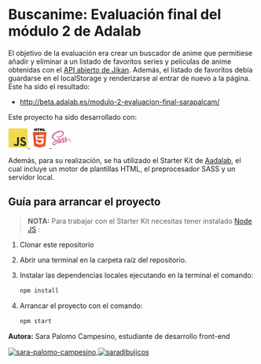 # Buscanime: Evaluación final del módulo 2 de Adalab

El objetivo de la evaluación era crear un buscador de anime que permitiese añadir y eliminar a un listado de favoritos series y películas de anime obtenidas con el [API abierto de Jikan](https://jikan.docs.apiary.io/#). Además, el listado de favoritos debía guardarse en el localStorage y renderizarse al entrar de nuevo a la página. Este ha sido el resultado:

- http://beta.adalab.es/modulo-2-evaluacion-final-sarapalcam/

Este proyecto ha sido desarrollado con:

<a href="https://developer.mozilla.org/en-US/docs/Web/JavaScript" target="_blank" rel="noreferrer"> <img src="https://raw.githubusercontent.com/devicons/devicon/master/icons/javascript/javascript-original.svg" alt="javascript" width="40" height="40"/> <a href="https://www.w3.org/html/" target="_blank" rel="noreferrer"> <img src="https://raw.githubusercontent.com/devicons/devicon/master/icons/html5/html5-original-wordmark.svg" alt="html5" width="40" height="40"/> </a> </a> <a href="https://sass-lang.com" target="_blank" rel="noreferrer"> <img src="https://raw.githubusercontent.com/devicons/devicon/master/icons/sass/sass-original.svg" alt="sass" width="40" height="40"/> </a> </p>

Además, para su realización, se ha utilizado el Starter Kit de [Aadalab](https://github.com/Adalab), el cual incluye un motor de plantillas HTML, el preprocesador SASS y un servidor local.

## Guía para arrancar el proyecto

> **NOTA:** Para trabajar con el Starter Kit necesitas tener instalado [Node JS](https://nodejs.org/) :

1. Clonar este repositorio
2. Abrir una terminal en la carpeta raíz del repositorio.
3. Instalar las dependencias locales ejecutando en la terminal el comando:

   ```bash
   npm install
   ```

4. Arrancar el proyecto con el comando:

   ```bash
   npm start
   ```

**Autora:** Sara Palomo Campesino, estudiante de desarrollo front-end

<a href="https://linkedin.com/in/sara-palomo-campesino" target="blank"><img align="center" src="https://raw.githubusercontent.com/rahuldkjain/github-profile-readme-generator/master/src/images/icons/Social/linked-in-alt.svg" alt="sara-palomo-campesino" height="20" width="30" /></a><a href="https://instagram.com/saradibujicos" target="blank"> <img align="center" src="https://raw.githubusercontent.com/rahuldkjain/github-profile-readme-generator/master/src/images/icons/Social/instagram.svg" alt="saradibujicos" height="20" width="30" /></a>
